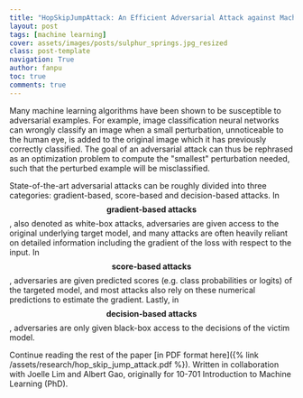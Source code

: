```yaml
---
title: "HopSkipJumpAttack: An Efficient Adversarial Attack against Machine Learning Algorithms"
layout: post
tags: [machine learning]
cover: assets/images/posts/sulphur_springs.jpg_resized
class: post-template
navigation: True
author: fanpu
toc: true
comments: true
---
```


Many machine learning algorithms have been shown to be susceptible to adversarial examples. For example, image classification neural networks can wrongly classify an image when a small perturbation, unnoticeable to the human eye, is added to the original image which it has previously correctly classified. The goal of an adversarial attack can thus be rephrased as an optimization problem to compute the "smallest" perturbation needed, such that the perturbed example will be misclassified.

State-of-the-art adversarial attacks can be roughly divided into three categories: gradient-based, score-based and
decision-based attacks. 
In $$\textbf{gradient-based attacks}$$, also denoted as white-box attacks, adversaries are given access to the original underlying target model, and many attacks are often heavily reliant on detailed information including the gradient of the loss with respect to the input.
In $$\textbf{score-based attacks}$$, adversaries are given predicted scores (e.g. class probabilities or logits) of the targeted model, and most attacks also rely on these numerical predictions to estimate the gradient.
Lastly, in $$\textbf{decision-based attacks}$$, adversaries are only given black-box access to the decisions of the victim model. 

Continue reading the rest of the paper [in PDF format here]({% link /assets/research/hop_skip_jump_attack.pdf %}). Written in collaboration with Joelle Lim and Albert Gao, originally for 10-701 Introduction to Machine Learning (PhD).